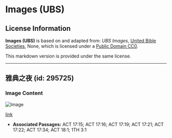 # Images (UBS)

## License Information

**Images (UBS)** is based on and adapted from: _UBS Images_, [United Bible Societies](https://unitedbiblesocieties.org/), None, which is licensed under a [Public Domain CC0](https://creativecommons.org/public-domain/cc0/).

This markdown version is provided under the same license.



--------------------------------

## 雅典之夜 (id: 295725)

### Image Content

![Image](https://cdn.aquifer.bible/aquifer-content/resources/Media/WEB-0043_athens_night.jpg)

[link](https://cdn.aquifer.bible/aquifer-content/resources/Media/WEB-0043_athens_night.jpg)

* **Associated Passages:** ACT 17:15; ACT 17:16; ACT 17:19; ACT 17:21; ACT 17:22; ACT 17:34; ACT 18:1; 1TH 3:1

